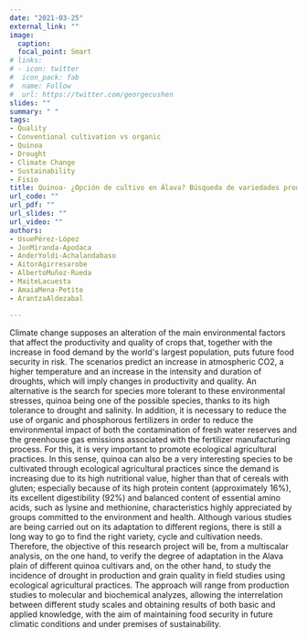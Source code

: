 ```yaml
---
date: "2021-03-25"
external_link: ""
image:
  caption:
  focal_point: Smart
# links:
# - icon: twitter
#  icon_pack: fab
#  name: Follow
#  url: https://twitter.com/georgecushen
slides: ""
summary: " "
tags: 
- Quality
- Conventional cultivation vs organic
- Quinoa
- Drought
- Climate Change
- Sustainability
- Fisio
title: Quinoa- ¿Opción de cultivo en Álava? Búsqueda de variedades productivas y de alta calidad bajo condiciones climáticas actuales y futuras 
url_code: ""
url_pdf: ""
url_slides: ""
url_video: ""
authors: 
- UsuePérez-López
- JonMiranda-Apodaca
- AnderYoldi-Achalandabaso
- AitorAgirresarobe
- AlbertoMuñoz-Rueda
- MaiteLacuesta
- AmaiaMena-Petite
- ArantzaAldezabal

---
```


Climate change supposes an alteration of the main environmental factors that affect the productivity and quality of crops that, together with the increase in food demand by the world's largest population, puts future food security in risk. The scenarios predict an increase in atmospheric CO2, a higher temperature and an increase in the intensity and duration of droughts, which will imply changes in productivity and quality. An alternative is the search for species more tolerant to these environmental stresses, quinoa being one of the possible species, thanks to its high tolerance to drought and salinity. In addition, it is necessary to reduce the use of organic and phosphorous fertilizers in order to reduce the environmental impact of both the contamination of fresh water reserves and the greenhouse gas emissions associated with the fertilizer manufacturing process. For this, it is very important to promote ecological agricultural practices. In this sense, quinoa can also be a very interesting species to be cultivated through ecological agricultural practices since the demand is increasing due to its high nutritional value, higher than that of cereals with gluten; especially because of its high protein content (approximately 16%), its excellent digestibility (92%) and balanced content of essential amino acids, such as lysine and methionine, characteristics highly appreciated by groups committed to the environment and health.
Although various studies are being carried out on its adaptation to different regions, there is still a long way to go to find the right variety, cycle and cultivation needs. Therefore, the objective of this research project will be, from a multiscalar analysis, on the one hand, to verify the degree of adaptation in the Alava plain of different quinoa cultivars and, on the other hand, to study the incidence of drought in production and grain quality in field studies using ecological agricultural practices.
The approach will range from production studies to molecular and biochemical analyzes, allowing the interrelation between different study scales and obtaining results of both basic and applied knowledge, with the aim of maintaining food security in future climatic conditions and under premises of sustainability.
